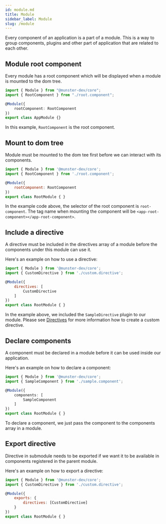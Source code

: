 ```yaml
---
id: module.md
title: Module
sidebar_label: Module
slug: /module
---
```


Every component of an application is a part of a module.
This is a way to group components, plugins and other part of application that are related to each other.

## Module root component

Every module has a root component which will be displayed when a module is mounted to the dom tree.

```typescript
import { Module } from "@munster-dev/core";
import { RootComponent } from "./root.component";

@Module({
    rootComponent: RootComponent
})
export class AppModule {}
```

In this example, `RootComponent` is the root component.

## Mount to dom tree

Module must be mounted to the dom tee first before we can interact with its components.

```javascript
import { Module } from '@munster-dev/core';
import { RootComponent } from './root.component';

@Module({
    rootComponent: RootComponent
})
export class RootModule { }
```

In the example code above, the selector of the root component is `root-component`.
The tag name when mounting the component will be `<app-root-component></app-root-component>`.

## Include a directive

A directive must be included in the directives array of a module before the components under this module can use it.

Here's an example on how to use a directive:

```javascript
import { Module } from '@munster-dev/core';
import { CustomDirective } from './custom.directive';

@Module({
    directives: [
        CustomDirective
    ]
})
export class RootModule { }
```

In the example above, we included the `SampleDirective` plugin to our module.
Please see [Directives](/directives) for more information how to create a custom directive.

## Declare components

A component must be declared in a module before it can be used inside our application.

Here's an example on how to declare a component:

```typescript
import { Module } from '@munster-dev/core';
import { SampleComponent } from './sample.component';

@Module({
    components: [
        SampleComponent
    ]
})
export class RootModule { }
```

To declare a component, we just pass the component to the components array in a module.

## Export directive

Directive in submodule needs to be exported if we want it to be available in components registered in the parent module.

Here's an example on how to export a directive:

```javascript
import { Module } from '@munster-dev/core';
import { CustomDirective } from './custom.directive';

@Module({
    exports: {
        directives: [CustomDirective]
    }
})
export class RootModule { }
```